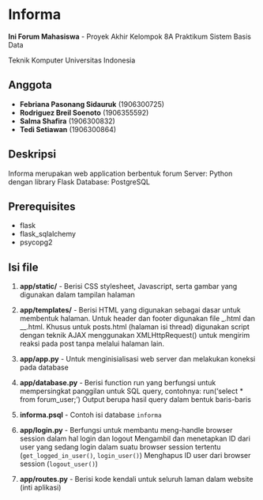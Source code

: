 # Informa

**Ini Forum Mahasiswa** - Proyek Akhir Kelompok 8A Praktikum Sistem Basis Data

Teknik Komputer Universitas Indonesia

## Anggota

* **Febriana Pasonang Sidauruk** (1906300725)
* **Rodriguez Breil Soenoto** (1906355592)
* **Salma Shafira** (1906300832)
* **Tedi Setiawan** (1906300864)

## Deskripsi

Informa merupakan web application berbentuk forum
Server: Python dengan library Flask
Database: PostgreSQL

## Prerequisites

* flask
* flask_sqlalchemy
* psycopg2

## Isi file
1. 	**app/static/** - 
	Berisi CSS stylesheet, Javascript, serta gambar yang digunakan dalam tampilan halaman
	
2. 	**app/templates/** - 
	Berisi HTML yang digunakan sebagai dasar untuk membentuk halaman.
	Untuk header dan footer digunakan file _.html dan __.html.
	Khusus untuk posts.html (halaman isi thread) digunakan script dengan teknik AJAX menggunakan XMLHttpRequest() untuk mengirim reaksi pada post tanpa melalui halaman lain.
	
3. 	**app/app.py** - 
	Untuk menginisialisasi web server dan melakukan koneksi pada database
	
4. 	**app/database.py** - 
	Berisi function run yang berfungsi untuk mempersingkat panggilan untuk SQL query, contohnya: run(‘select * from forum_user;’)
	Output berupa hasil query dalam bentuk baris-baris

5. 	**informa.psql** - 
	Contoh isi database `informa`
	
6. 	**app/login.py** - 
	Berfungsi untuk membantu meng-handle browser session dalam hal login dan logout
	Mengambil dan menetapkan ID dari user yang sedang login dalam suatu browser session tertentu (`get_logged_in_user()`, `login_user()`)
	Menghapus ID user dari browser session (`logout_user()`)
	
7. 	**app/routes.py** - 
	Berisi kode kendali untuk seluruh laman dalam website (inti aplikasi)
